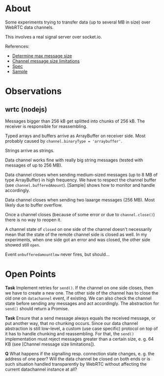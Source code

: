 # About

Some experiments trying to transfer data (up to several MB in size) over WebRTC data channels.

This involves a real signal server over socket.io.

References:

- [Determine max message size](https://blog.mozilla.org/webrtc/large-data-channel-messages/)
- [Channel message size limitations](https://lgrahl.de/articles/demystifying-webrtc-dc-size-limit.html)
- [Spec](https://cdn.rawgit.com/w3c/webrtc-pc/f4061e8ad0be1b849c863a01ebc391669d92d7f2/webrtc.html#rtcdatachannel)
- [Sample](https://github.com/webrtc/samples/blob/gh-pages/src/content/datachannel/datatransfer/js/main.js)

# Observations

## wrtc (nodejs)

Messages bigger than 256 kB get splitted into chunks of 256 kB. The receiver is responsible for reassembling.

Typed arrays and buffers arrive as ArrayBuffer on receiver side. Most probably caused by `channel.binaryType = 'arraybuffer'`.

Strings arrive as strings.

Data channel works fine with really big string messages (tested with messages of up to 256 MB).

Data channel closes when sending medium-sized messages (up to 8 MB of type ArrayBuffer) in high frequency. We have to respect the channel buffer (see `channel.bufferedAmount`). [Sample] shows how to monitor and handle accordingly.

Data channel closes when sending two laaarge messages (256 MB). Most likely due to buffer overflow.

Once a channel closes (because of some error or due to `channel.close()`) there is no way to reopen it.

A channel state of `closed` on one side of the channel doesn't necessarily mean that the state of the remote channel side is closed as well. In my experiments, when one side got an error and was closed, the other side showed still `open`.

Event `onbufferedamountlow` never fires, but should...

# Open Points

**Task** Implement retries for `send()`. If the channel on one side closes, then we have to create a new one. The other side of the channel has to close the old one on `datachannel` event, if existing. We can also check the channel state before sending any messages and act accordingly. The abstraction for `send()` should return a Promise.

**Task** Ensure that a send message always equals the received message, or put another way, that no chunking occurs. Since our data channel abstraction is still low-level, a custom (use case specific) protocol on top of it has to handle chunking and reassembling. For that, the `send()` implementation must reject messages greater than a certain size, e. g. 64 KB (see [Channel message size limitations]).

**Q** What happens if the signalling resp. connection state changes, e. g. the address of one peer? Will the data channel be closed on both ends or is such situation handled transparently by WebRTC without affecting the current datachannel instance at all?
